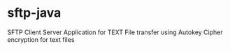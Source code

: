 # sftp-java
SFTP Client Server Application for TEXT File transfer using Autokey Cipher encryption for text files
